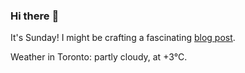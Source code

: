 ### Hi there :wave:

It's Sunday! I might be crafting a fascinating [blog post](https://benjaminwuethrich.dev).

Weather in Toronto: partly cloudy, at +3°C.
